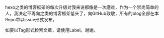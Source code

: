hexo之类的博客框架的每次升级对我来说都像是一次磨难，作为一个崇尚简单的人，我决定不再向之类的博客框架低头了，向GitHub致敬，所有的blog全部在本Repo中以issue形式发布。

如要以Tag形式检索文章，请使用Label。谢谢。